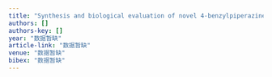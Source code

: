 ```yaml
---
title: "Synthesis and biological evaluation of novel 4-benzylpiperazine ligands for sigma-1 receptor imaging"
authors: []
authors-key: []
year: "数据暂缺"
article-link: "数据暂缺"
venue: "数据暂缺"
bibex: "数据暂缺"
---
```

